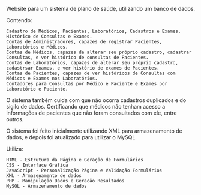 Website para um sistema de plano de saúde, utilizando um banco de dados.

Contendo:

    Cadastro de Médicos, Pacientes, Laboratórios, Cadastros e Exames.
    Histórico de Consultas e Exames.
    Contas de Administradores, capazes de registrar Pacientes, Laboratórios e Médicos.
    Contas de Médicos, capazes de alterar seu próprio cadastro, cadastrar Consultas, e ver histórico de consultas de Pacientes.
    Contas de Laboratórios, capazes de alterar seu próprio cadastro, cadastrsar Exames, e ver histório de exames de Pacientes.
    Contas de Pacientes, capazes de ver históricos de Consultas com Médicos e Exames nos Laboratórios.
    Contadores para Consultas por Médico e Paciente e Exames por Laboratório e Paciente.

O sistema também cuida com que não ocorra cadastros duplicados e do sigilo de dados. Certificando que médicos não tenham acesso a informações de pacientes que não foram consultados com ele, entre outros.

O sistema foi feito inicialmente utilizando XML para armazenamento de dados, e depois foi atualizado para utilizar o MySQL.

Utiliza:

    HTML - Estrutura da Página e Geração de Formulários
    CSS - Interface Gráfica
    JavaScript - Personalização Página e Validação Formulários
    XML - Armazenamento de dados
    PHP - Manipulação Dados e Geracão Resultados
    MySQL - Armazenamento de dados